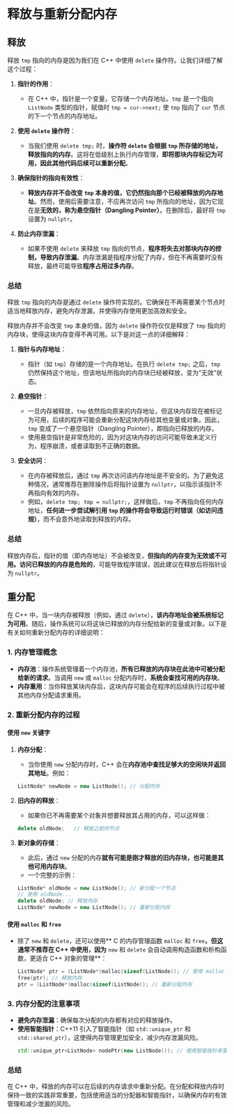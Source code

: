 # 释放与重新分配内存

## 释放

释放 `tmp` 指向的内存是因为我们在 C++ 中使用 `delete` 操作符。让我们详细了解这个过程：

1. **指针的作用**：
   - 在 C++ 中，指针是一个变量，它存储一个内存地址。`tmp` 是一个指向 `ListNode` 类型的指针，赋值时 `tmp = cur->next;` 使 `tmp` 指向了 `cur` 节点的下一个节点的内存地址。

2. **使用 `delete` 操作符**：
   - 当我们使用 `delete tmp;` 时，**操作符 `delete` 会根据 `tmp` 所存储的地址，释放指向的内存**。这将在低级别上执行内存管理，**即将那块内存标记为可用，因此其他代码后续可以重新分配**。

3. **确保指针的指向有效性**：
   - **释放内存并不会改变 `tmp` 本身的值，它仍然指向那个已经被释放的内存地址**。然而，使用后需要注意，不应再次访问 `tmp` 所指向的地址，因为它现在是**无效的，称为悬空指针（Dangling Pointer）**。在删除后，最好将 `tmp` 设置为 `nullptr`。

4. **防止内存泄漏**：
   - 如果不使用 `delete` 来释放 `tmp` 指向的节点，**程序将失去对那块内存的控制，导致内存泄漏**。内存泄漏是指程序分配了内存，但在不再需要时没有释放，最终可能导致**程序占用过多内存**。

### 总结
释放 `tmp` 指向的内存是通过 `delete` 操作符实现的。它确保在不再需要某个节点时适当地释放内存，避免内存泄漏，并使得内存使用更加高效和安全。


释放内存并不会改变 `tmp` 本身的值，因为 `delete` 操作符仅仅是释放了 `tmp` 指向的内存块，使得这块内存变得不再可用。以下是对这一点的详细解释：

1. **指针与内存地址**：
   - 指针（如 `tmp`）存储的是一个内存地址。在执行 `delete tmp;` 之后，`tmp` 仍然保持这个地址，但该地址所指向的内存块已经被释放，变为“无效”状态。

2. **悬空指针**：
   - 一旦内存被释放，`tmp` 依然指向原来的内存地址，但这块内存现在被标记为可用，后续的程序可能会重新分配这块内存给其他变量或对象。因此，`tmp` 变成了一个悬空指针（Dangling Pointer），即指向已释放的内存。
   - 使用悬空指针是非常危险的，因为对这块内存的访问可能导致未定义行为，程序崩溃，或者读取到不正确的数据。

3. **安全访问**：
   - 在内存被释放后，通过 `tmp` 再次访问该内存地址是不安全的。为了避免这种情况，通常推荐在删除操作后将指针设置为 `nullptr`，以指示该指针不再指向有效的内存。
   - 例如，`delete tmp; tmp = nullptr;`，这样做后，`tmp` 不再指向任何内存地址，**任何进一步尝试解引用 `tmp` 的操作将会导致运行时错误（如访问违规）**，而不会意外地读取到释放的内存。

### 总结
释放内存后，指针的值（即内存地址）不会被改变，**但指向的内存变为无效或不可用。访问已释放的内存是危险的**，可能导致程序错误，因此建议在释放后将指针设为 `nullptr`。

## 重分配

在 C++ 中，当一块内存被释放（例如，通过 `delete`），**该内存地址会被系统标记为可用**。随后，操作系统可以将这块已释放的内存分配给新的变量或对象。以下是有关如何重新分配内存的详细说明：

### 1. 内存管理概念

- **内存池**：操作系统管理着一个内存池，**所有已释放的内存块在此池中可被分配给新的请求**。当调用 `new` 或 `malloc` 分配内存时，**系统会查找可用的内存块**。
- **内存重用**：当你释放某块内存后，这块内存可能会在程序的后续执行过程中被其他内存分配请求重用。

### 2. 重新分配内存的过程

#### 使用 `new` 关键字

1. **内存分配**：
   - 当你使用 `new` 分配内存时，C++ 会在**内存池中查找足够大的空闲块并返回其地址**。例如：
   ```cpp
   ListNode* newNode = new ListNode(); // 分配内存
   ```

2. **旧内存的释放**：
   - 如果你已不再需要某个对象并想要释放其占用的内存，可以这样做：
   ```cpp
   delete oldNode;   // 释放之前的节点
   ```

3. **新对象的存储**：
   - 此后，通过 `new` 分配的内存**就有可能是刚才释放的旧内存块，也可能是其他可用内存块**。
   - 一个完整的示例：
   ```cpp
   ListNode* oldNode = new ListNode(); // 新分配一个节点
   // 使用 oldNode...
   delete oldNode; // 释放内存
   ListNode* newNode = new ListNode(); // 重新分配内存
   ```

#### 使用 `malloc` 和 `free`

- 除了 `new` 和 `delete`，还可以使用** C 的内存管理函数 `malloc` 和 `free`**，但这通常不推荐在 C++ 中使用，因为** `new` 和 `delete` 会自动调用构造函数和析构函数，更适合 C++ 对象的管理**：
  ```cpp
  ListNode* ptr = (ListNode*)malloc(sizeof(ListNode)); // 使用 malloc 分配内存
  free(ptr); // 释放内存
  ptr = (ListNode*)malloc(sizeof(ListNode)); // 重新分配内存
  ```

### 3. 内存分配的注意事项

- **避免内存泄漏**：确保每次分配的内存都有对应的释放操作。
- **使用智能指针**：C++11 引入了智能指针（如 `std::unique_ptr` 和 `std::shared_ptr`），这使得内存管理更加安全，减少内存泄漏风险。
  ```cpp
  std::unique_ptr<ListNode> nodePtr(new ListNode()); // 使用智能指针来管理内存  ？？？？
  ```

### 总结
在 C++ 中，释放的内存可以在后续的内存请求中重新分配。在分配和释放内存时保持一致的实践非常重要，包括使用适当的分配器和智能指针，以确保内存的有效管理和减少泄漏的风险。



